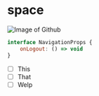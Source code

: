 # space

![Image of Github](https://github.githubassets.com/assets/GitHub-Mark-ea2971cee799.png)

``` javascript
interface NavigationProps {
    onLogout: () => void
}
```

- [ ] This 
- [ ] That
- [ ] Welp
